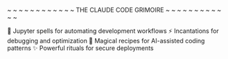 ~ ~ ~ ~ ~ ~ ~ ~ ~ ~ ~ ~ THE CLAUDE CODE GRIMOIRE ~ ~ ~ ~ ~ ~ ~ ~ ~ ~ ~ ~ 

📖 Jupyter spells for automating development workflows
⚡ Incantations for debugging and optimization
🔮 Magical recipes for AI-assisted coding patterns
✨ Powerful rituals for secure deployments
